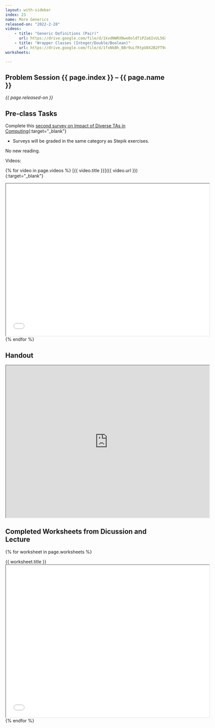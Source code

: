 ```yaml
---
layout: with-sidebar
index: 23
name: More Generics
released-on: "2022-2-28"
videos:
    - title: "Generic Definitions (Pair)"
      url: https://drive.google.com/file/d/1kvdNWRXNwe0oldTiPZa6IvUL56XPUo0X
    - title: "Wrapper Classes (Integer/Double/Boolean)"
      url: https://drive.google.com/file/d/1fxNkBh_BBr9uLfRtpU8X2B2FT9dq9Lne
worksheets:

---
```

## Problem Session {{ page.index }} – {{ page.name }}

_{{ page.released-on }}_

## Pre-class Tasks

Complete this [second survey on Impact of Diverse TAs in Computing](https://forms.gle/ww13qAyu1xZBmDFR8){:target="_blank"}
- Surveys will be graded in the same category as Stepik exercises.

No new reading.

Videos:

{% for video in page.videos %}
[{{ video.title }}]({{ video.url }}){:target="_blank"}
<iframe src="{{ video.url }}/preview" width="640" height="480" allow="autoplay"></iframe>
{% endfor %}

## Handout

<iframe src="https://drive.google.com/file/d/1w6ZlF5DxuQxfVwqj6SMU75zIGr_T0vCw/preview" width="640" height="480" allow="autoplay"></iframe>

## Completed Worksheets from Dicussion and Lecture

{% for worksheet in page.worksheets %}
<div class="worksheetBox">
{{ worksheet.title }}
<br>
<iframe src="{{ worksheet.url }}/preview" width="640" height="480" allow="autoplay"></iframe>
</div>
{% endfor %}
